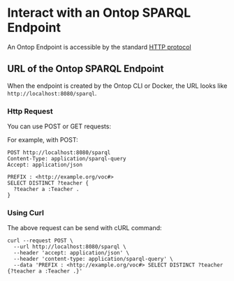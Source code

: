 # Interact with an Ontop SPARQL Endpoint

An Ontop Endpoint is accessible by the standard [HTTP protocol](https://www.w3.org/TR/sparql11-protocol/)

## URL of the Ontop SPARQL Endpoint

When the endpoint is created by the Ontop CLI or Docker, the URL looks like
`http://localhost:8080/sparql`.

### Http Request

You can use POST or GET requests:

For example, with POST:

```http
POST http://localhost:8080/sparql
Content-Type: application/sparql-query
Accept: application/json

PREFIX : <http://example.org/voc#>
SELECT DISTINCT ?teacher {
  ?teacher a :Teacher .
}
```

### Using Curl

The above request can be send with cURL command:

```console
curl --request POST \
  --url http://localhost:8080/sparql \
  --header 'accept: application/json' \
  --header 'content-type: application/sparql-query' \
  --data 'PREFIX : <http://example.org/voc#> SELECT DISTINCT ?teacher {?teacher a :Teacher .}'
```